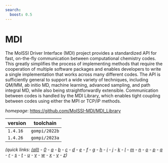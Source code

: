 ```yaml
---
search:
  boost: 0.5
---
```

# MDI

The MolSSI Driver Interface (MDI) project provides a  standardized API for fast, on-the-fly communication between computational  chemistry codes. This greatly simplifies the process of implementing  methods that require the cooperation of multiple software packages and  enables developers to write a single implementation that works across  many different codes. The API is sufficiently general to support a wide  variety of techniques, including QM/MM, ab initio MD, machine learning,  advanced sampling, and path integral MD, while also being straightforwardly  extensible. Communication between codes is handled by the MDI Library, which  enables tight coupling between codes using either the MPI or TCP/IP methods.

*homepage*: <https://github.com/MolSSI-MDI/MDI_Library>

version | toolchain
--------|----------
``1.4.16`` | ``gompi/2022b``
``1.4.26`` | ``gompi/2023a``


*(quick links: [(all)](../index.md) - [0](../0/index.md) - [a](../a/index.md) - [b](../b/index.md) - [c](../c/index.md) - [d](../d/index.md) - [e](../e/index.md) - [f](../f/index.md) - [g](../g/index.md) - [h](../h/index.md) - [i](../i/index.md) - [j](../j/index.md) - [k](../k/index.md) - [l](../l/index.md) - [m](../m/index.md) - [n](../n/index.md) - [o](../o/index.md) - [p](../p/index.md) - [q](../q/index.md) - [r](../r/index.md) - [s](../s/index.md) - [t](../t/index.md) - [u](../u/index.md) - [v](../v/index.md) - [w](../w/index.md) - [x](../x/index.md) - [y](../y/index.md) - [z](../z/index.md))*

